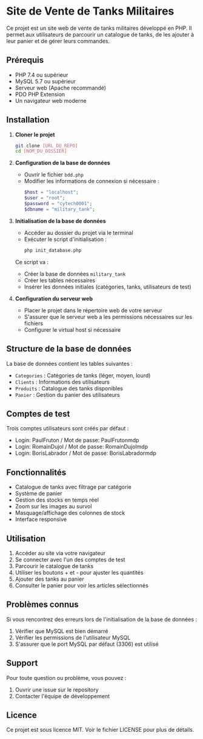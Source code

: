 # Site de Vente de Tanks Militaires

Ce projet est un site web de vente de tanks militaires développé en PHP. Il permet aux utilisateurs de parcourir un catalogue de tanks, de les ajouter à leur panier et de gérer leurs commandes.

## Prérequis

- PHP 7.4 ou supérieur
- MySQL 5.7 ou supérieur
- Serveur web (Apache recommandé)
- PDO PHP Extension
- Un navigateur web moderne

## Installation

1. **Cloner le projet**
   ```bash
   git clone [URL_DU_REPO]
   cd [NOM_DU_DOSSIER]
   ```

2. **Configuration de la base de données**
   - Ouvrir le fichier `bdd.php`
   - Modifier les informations de connexion si nécessaire :
     ```php
     $host = "localhost";
     $user = "root";
     $password = "cytech0001";
     $dbname = "military_tank";
     ```

3. **Initialisation de la base de données**
   - Accéder au dossier du projet via le terminal
   - Exécuter le script d'initialisation :
     ```bash
     php init_database.php
     ```
   Ce script va :
   - Créer la base de données `military_tank`
   - Créer les tables nécessaires
   - Insérer les données initiales (catégories, tanks, utilisateurs de test)

4. **Configuration du serveur web**
   - Placer le projet dans le répertoire web de votre serveur
   - S'assurer que le serveur web a les permissions nécessaires sur les fichiers
   - Configurer le virtual host si nécessaire

## Structure de la base de données

La base de données contient les tables suivantes :
- `Categories` : Catégories de tanks (léger, moyen, lourd)
- `Clients` : Informations des utilisateurs
- `Produits` : Catalogue des tanks disponibles
- `Panier` : Gestion du panier des utilisateurs

## Comptes de test

Trois comptes utilisateurs sont créés par défaut :
- Login: PaulFruton / Mot de passe: PaulFrutonmdp
- Login: RomainDujol / Mot de passe: RomainDujolmdp
- Login: BorisLabrador / Mot de passe: BorisLabradormdp

## Fonctionnalités

- Catalogue de tanks avec filtrage par catégorie
- Système de panier
- Gestion des stocks en temps réel
- Zoom sur les images au survol
- Masquage/affichage des colonnes de stock
- Interface responsive

## Utilisation

1. Accéder au site via votre navigateur
2. Se connecter avec l'un des comptes de test
3. Parcourir le catalogue de tanks
4. Utiliser les boutons + et - pour ajuster les quantités
5. Ajouter des tanks au panier
6. Consulter le panier pour voir les articles sélectionnés

## Problèmes connus

Si vous rencontrez des erreurs lors de l'initialisation de la base de données :
1. Vérifier que MySQL est bien démarré
2. Vérifier les permissions de l'utilisateur MySQL
3. S'assurer que le port MySQL par défaut (3306) est utilisé

## Support

Pour toute question ou problème, vous pouvez :
1. Ouvrir une issue sur le repository
2. Contacter l'équipe de développement

## Licence

Ce projet est sous licence MIT. Voir le fichier LICENSE pour plus de détails. 